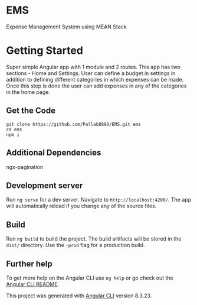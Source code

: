 # EMS
Expense Management System using MEAN Stack

# Getting Started

Super simple Angular app with 1 module and 2 routes. This app has two sections - Home and Settings. User can define a budget in settings in addition to defining different categories in which expenses can be made. Once this step is done the user can add expenses in any of the categories in the home page.

## Get the Code
```
git clone https://github.com/Pallab8896/EMS.git ems
cd ems
npm i
```

## Additional Dependencies

ngx-pagination

## Development server

Run `ng serve` for a dev server. Navigate to `http://localhost:4200/`. The app will automatically reload if you change any of the source files.

## Build

Run `ng build` to build the project. The build artifacts will be stored in the `dist/` directory. Use the `-prod` flag for a production build.

## Further help

To get more help on the Angular CLI use `ng help` or go check out the [Angular CLI README](https://github.com/angular/angular-cli/blob/master/README.md).

This project was generated with [Angular CLI](https://github.com/angular/angular-cli) version 8.3.23.
